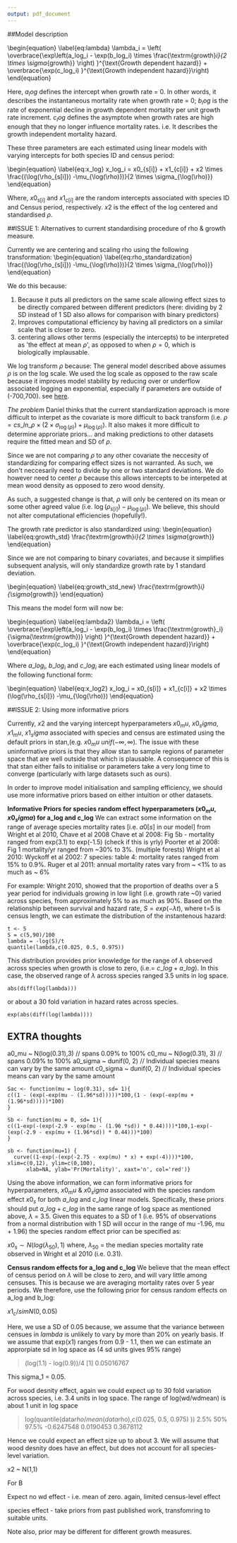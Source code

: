```yaml
---
output: pdf_document
---
```

##Model description

\begin{equation} \label{eq:lambda}
\lambda_i =
\left(
\overbrace{\exp\left(a\_log_i - \exp(b\_log_i) \times
\frac{\textrm{growth}_i}{2 \times \sigma_{growth}}
\right)
}^{\text{Growth dependent hazard}} +
\overbrace{\exp(c\_log_i)
}^{\text{Growth independent hazard}}\right)
\end{equation}

Here, 
$a_log$ defines the intercept when growth rate = 0. In other words, it describes the instantaneous mortality rate when growth rate = 0; 
$b_log$ is the rate of exponential decline in growth dependent mortality per unit growth rate increment.
$c_log$ defines the asymptote when growth rates are high enough that they no longer influence mortality rates. i.e. It describes the growth independent mortality hazard.

These three parameters are each estimated using linear models with varying intercepts for both species ID and census period:

\begin{equation} \label{eq:x_log}
x\_log_i = x0_{s[i]} + x1_{c[i]} + x2 \times \frac{(\log(\rho_{s[i]}) -\mu_{\log(\rho)})}{2 \times \sigma_{\log(\rho)}}
\end{equation}

Where, $x0_{s[i]}$ and $x1_{c[i]}$ are the random intercepts associated with species ID and Census period, respectively. $x2$ is the effect of the log centered and standardised $\rho$.


##ISSUE 1: Alternatives to current standardising procedure of rho & growth measure.

Currently we are centering and scaling rho using the following transformation:
\begin{equation} \label{eq:rho_standardization}
\frac{(\log(\rho_{s[i]}) -\mu_{\log(\rho)})}{2 \times \sigma_{\log(\rho)}}
\end{equation}

We do this because:
1) Because it puts all predictors on the same scale allowing effect sizes to be directly compared between different predictors (here: dividing by 2 SD instead of 1 SD also allows for comparison with binary predictors)
2) Improves computational efficiency by having all predictors on a similar scale that is closer to zero.
3) centering allows other terms (especially the intercepts) to be interpreted as 'the effect at mean $\rho$', as opposed to when $\rho = 0$, which is biologically implausable.

We log transform $\rho$ because:
The general model described above assumes $\rho$ is on the log scale. We used the log scale as opposed to the raw scale because it improves model stability by reducing over or underflow associated logging an exponential, especially if parameters are outside of (-700,700). see [here](https://groups.google.com/forum/#!topic/stan-users/NQ0xiAxqaww).

*The problem*
Daniel thinks that the current standardization approach is more difficult to interpet as the covariate is more difficult to back transform (i.e. $\rho = cs\_ln\_\rho \times (2 \times \sigma_{\log(\rho)}) + \mu_{\log(\rho)}$). It also makes it more difficult to determine approriate priors... and making predictions to other datasets require the fitted mean and SD of $\rho$.

Since we are not comparing $\rho$ to any other covariate the neccesity of standardizing for comparing effect sizes is not warranted. As such, we don't neccesarily need to divide by one or two standard deviations. We do however need to center $\rho$ because this allows intercepts to be interpeted at mean wood density as opposed to zero wood density.

As such, a suggested change is that, $\rho$ will only be centered on its mean or some other agreed value (i.e. $\log(\rho_{s[i]}) -\mu_{\log(\rho)}$). We believe, this should not alter computational efficiencies (hopefully!).

The growth rate predictor is also standardized using:
\begin{equation} \label{eq:growth_std}
\frac{\textrm{growth}_i}{2 \times \sigma_{growth}}
\end{equation}

Since we are not comparing to binary covariates, and because it simplifies subsequent analysis, will only standardize growth rate by 1 standard deviation.

\begin{equation} \label{eq:growth_std_new}
\frac{\textrm{growth}_i}{\sigma_{growth}}
\end{equation}

This means the model form will now be:

\begin{equation} \label{eq:lambda2}
\lambda_i =
\left(
\overbrace{\exp\left(a\_log_i - \exp(b\_log_i) \times
\frac{\textrm{growth}_i}{\sigma(\textrm{growth})}
\right)
}^{\text{Growth dependent hazard}} +
\overbrace{\exp(c\_log_i)
}^{\text{Growth independent hazard}}\right)
\end{equation}

Where $a\_log_i$, $b\_log_i$ and $c\_log_i$ are each estimated using linear models of the following functional form:

\begin{equation} \label{eq:x_log2}
x\_log_i = x0_{s[i]} + x1_{c[i]} + x2 \times (\log(\rho_{s[i]}) -\mu_{\log(\rho)})
\end{equation}


##ISSUE 2: Using more informative priors

Currently, $x2$ and the varying intercept hyperparameters $x0_mu$, $x0_sigma$, $x1_mu$, $x1_sigma$ associated with species and census are estimated using the default priors in stan,(e.g. $x0_mu ~ unif(-\infty, \infty)$. The issue with these uninformative priors is that they allow stan to sample regions of parameter space that are well outside that which is plausable. A consequence of this is that stan either fails to initialise or parameters take a very long time to converge (particularly with large datasets such as ours).

In order to improve model initialisation and sampling efficiency, we should use more informative priors based on either intuition or other datasets.

**Informative Priors for species random effect hyperparameters ($x0_mu$, $x0_sigma$) for a_log and c_log**
We can extract some information on the range of average species mortality rates [i.e. $a0[s]$ in our model] from Wright et al 2010, Chave et al 2008
Chave et al 2008: Fig 5b - mortality ranged from exp(3.1) to exp(-1.5) (check if this is yrly)
Poorter et al 2008: Fig 1 mortality/yr ranged from ~30% to 3%. (multiple forests)
Wright et al 2010: 
Wyckoff et al 2002: 7 species: table 4: mortality rates ranged from 15% to 0.9%.
Ruger et al 2011: annual mortality rates vary from ~ <1% to as much as ~ 6%

For example:
Wright 2010, showed that the proportion of deaths over a 5 year period for individuals growing in low light (i.e. growth rate ~0) varied across species, from approximately 5% to as much as 90%.
Based on the relationship between survival and hazard rate, $S =exp(-\lambda t)$,
where t=5 is census length, we can estimate the distribution of the instantenous hazard:

```{r}
t <- 5
S = c(5,90)/100
lambda = -log(S)/t
quantile(lambda,c(0.025, 0.5, 0.975))
```

This distribution provides prior knowledge for the range of $\lambda$ observed across species when growth is close to zero, (i.e.= $c\_log + a\_log$).
In this case, the observed range of $\lambda$ across species ranged 3.5 units in log space.
```{r}
abs(diff(log(lambda)))
```
or about a 30 fold variation in hazard rates across species.
```{r}
exp(abs(diff(log(lambda))))
```
## EXTRA thoughts
a0_mu ~ N(log(0.31),3) // spans 0.09% to 100%
c0_mu ~ N(log(0.31), 3) // spans 0.09% to 100%
a0_sigma ~ dunif(0, 2) // Individual species means can vary by the same amount
c0_sigma ~ dunif(0, 2) // Individual species means can vary by the same amount

```{r}
Sac <- function(mu = log(0.31), sd= 1){
c((1 - (exp(-exp(mu - (1.96*sd)))))*100,(1 - (exp(-exp(mu + (1.96*sd)))))*100)
}
```

```{r}
Sb <- function(mu = 0, sd= 1){
c((1-exp(-(exp(-2.9 - exp(mu - (1.96 *sd)) * 0.44))))*100,1-exp(-(exp(-2.9 - exp(mu + (1.96*sd)) * 0.44)))*100)
}
```

```{r}
sb <- function(mu=1) {
  curve((1-exp(-(exp(-2.75 - exp(mu) * x) + exp(-4))))*100, xlim=c(0,12), ylim=c(0,100),
      xlab=NA, ylab='Pr(Mortality)', xaxt='n', col='red')}
```


Using the above information, we can form informative priors for hyperparameters, $x0_mu$ & $x0_sigma$ associated with the species random effect $x0_s$ for both $a\_log$ and $c\_log$ linear models. Specifically, these priors should put $a\_log + c\_log$ in the same range of log space as mentioned above, $\lambda$  = 3.5.
Given this equates to a SD of 1 (i.e. 95% of observations from a normal distribution with 1 SD will occur in the range of mu -1.96, mu + 1.96) the species random effect prior can be specified as:

$x0_s \sim N(log(\lambda_50), 1)$
where, $\lambda_50$ = the median species mortality rate observed in Wright et al 2010 (i.e. 0.31).


**Census random effects for a_log and c_log**
We believe that the mean effect of census period on $\lambda$ will be close to zero, and will vary little among censuses. This is because we are averaging mortality rates over 5 year periods. We therefore, use the following prior for census random effects on a_log and b_log:

$x1_c /sim N(0, 0.05)$

Here, we use a SD of 0.05 because, we assume that the variance between censues in $lambda$ is unlikely to vary by more than 20% on yearly basis. 
If we assume that exp(x1) ranges from 0.9 - 1.1, then we can estimate an approrpiate sd in log space as (4 sd units gives 95% range)

> (log(1.1) - log(0.9))/4
[1] 0.05016767

This sigma_1 = 0.05.

For wood desnity effect, again we could expect up to 30 fold variation across species, i.e. 3.4 units in log space.
The range of log(wd/wdmean) is  about 1 unit in log space

> log(quantile(data$rho/mean(data$rho),c(0.025, 0.5, 0.975) ))
      2.5%        50%      97.5%
-0.6247548  0.0190453  0.3678112

Hence we could expect an effect size up to about 3.
We will assume that wood desnity does have an effect, but does not account for all species-level variation.

x2 ~ N(1,1)


For B

Expect no wd effect - i.e. mean of zero.
again, limited census-level effect

species effect - take priors from past published work, transfomring to suitable units.

Note also, prior may be different for different growth measures.






